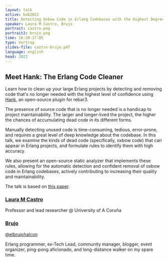 ```yaml
---
layout: talk
active: bob2022
title: Detecting Oxbow Code in Erlang Codebases with the Highest Degree of Certainty
speaker: Laura M Castro, Brujo
portrait: castro.png
portrait2: brujo.png
time: 16:20-17:05
type: Vortrag
slides-file: castro-brujo.pdf
language: english
head: 2022
---
```


## Meet Hank: The Erlang Code Cleaner 

Learn how to clean up your large Erlang projects by detecting and
removing code that's no longer needed with the highest level of
confidence using [Hank](https://github.com/AdRoll/rebar3_hank), an
open-source plugin for rebar3.

The presence of source code that is no longer needed is a handicap to
project maintainability. The larger and longer-lived the project, the
higher the chances of accumulating dead code in its different forms.

Manually detecting unused code is time-consuming, tedious,
error-prone, and requires a great level of deep knowledge about the
codebase. In this talk, we examine the kinds of dead code
(specifically, oxbow code) that can appear in Erlang projects, and
formulate rules to identify them with high accuracy.

We also present an open-source static analyzer that implements these
rules, allowing for the automatic detection and confident removal of
oxbow code in Erlang codebases, actively contributing to increasing
their quality and maintainability.

The talk is based on [this
paper](https://arxiv.org/pdf/2107.08699.pdf). 

### [Laura M Castro](https://about.me/laura.castro)

Professor and lead researcher @ University of A Coruña

### [Brujo](https://about.me/elbrujohalcon)

[@elbrujohalcon](https://twitter.com/elbrujohalcon)

Erlang programmer, ex-Tech Lead, community manager, blogger, event
organizer, ping-pong aficionado, and long-distance walker on my spare
time.

